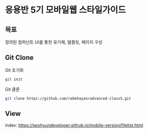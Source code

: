# 응용반 5기 모바일웹 스타일가이드

## 목표

정의된 컴퍼넌트 UI를 통한 유기체, 템플릿, 페이지 구성

## Git Clone

Git 초기화

```bash
git init
```

Git 클론

```bash
git clone https://github.com/rebehayan/advanced-class5.git
```
## View
 index: https://seohyundeveloper.github.io/mobile-version/filelist.html

